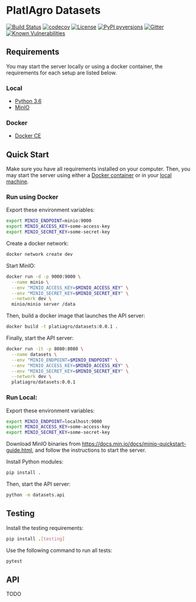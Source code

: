# PlatIAgro Datasets

[![Build Status](https://travis-ci.org/platiagro/datasets.svg)](https://travis-ci.org/platiagro/datasets)
[![codecov](https://codecov.io/gh/platiagro/datasets/graph/badge.svg)](https://codecov.io/gh/platiagro/datasets)
[![License](https://img.shields.io/badge/License-Apache%202.0-blue.svg)](https://opensource.org/licenses/Apache-2.0)
[![PyPI pyversions](https://img.shields.io/pypi/pyversions/ansicolortags.svg)](https://pypi.python.org/pypi/ansicolortags/)
[![Gitter](https://badges.gitter.im/platiagro/community.svg)](https://gitter.im/platiagro/community?utm_source=badge&utm_medium=badge&utm_campaign=pr-badge)
[![Known Vulnerabilities](https://snyk.io/test/github/platiagro/dataset-store/master/badge.svg?targetFile=package.json)](https://snyk.io/test/github/platiagro/dataset-store/master/?targetFile=package.json)

## Requirements

You may start the server locally or using a docker container, the requirements for each setup are listed below.

### Local

- [Python 3.6](https://www.python.org/downloads/)
- [MinIO](https://docs.min.io/docs/minio-quickstart-guide.html)

### Docker

- [Docker CE](https://www.docker.com/get-docker)

## Quick Start

Make sure you have all requirements installed on your computer. Then, you may start the server using either a [Docker container](#run-using-docker) or in your [local machine](#run-local).

### Run using Docker

Export these environment variables:

```bash
export MINIO_ENDPOINT=minio:9000
export MINIO_ACCESS_KEY=some-access-key
export MINIO_SECRET_KEY=some-secret-key
```

Create a docker network:
```bash
docker network create dev
```

Start MinIO:

```bash
docker run -d -p 9000:9000 \
  --name minio \
  --env "MINIO_ACCESS_KEY=$MINIO_ACCESS_KEY" \
  --env "MINIO_SECRET_KEY=$MINIO_SECRET_KEY" \
  --network dev \
  minio/minio server /data
```

Then, build a docker image that launches the API server:

```bash
docker build -t platiagro/datasets:0.0.1 .
```

Finally, start the API server:

```bash
docker run -it -p 8080:8080 \
  --name datasets \
  --env "MINIO_ENDPOINT=$MINIO_ENDPOINT" \
  --env "MINIO_ACCESS_KEY=$MINIO_ACCESS_KEY" \
  --env "MINIO_SECRET_KEY=$MINIO_SECRET_KEY" \
  --network dev \
  platiagro/datasets:0.0.1
```

### Run Local:

Export these environment variables:

```bash
export MINIO_ENDPOINT=localhost:9000
export MINIO_ACCESS_KEY=some-access-key
export MINIO_SECRET_KEY=some-secret-key
```

Download MinIO binaries from https://docs.min.io/docs/minio-quickstart-guide.html, and follow the instructions to start the server.

Install Python modules:


```bash
pip install .
```

Then, start the API server:

```bash
python -m datasets.api
```

## Testing

Install the testing requirements:

```bash
pip install .[testing]
```

Use the following command to run all tests:

```bash
pytest
```

## API

TODO